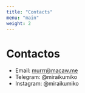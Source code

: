 ```yaml
---
title: "Contacts"
menu: "main"
weight: 2
---
```


# Contactos

* Email: murrr@macaw.me
* Telegram: @miraikumiko
* Instagram: @miraikumiko
